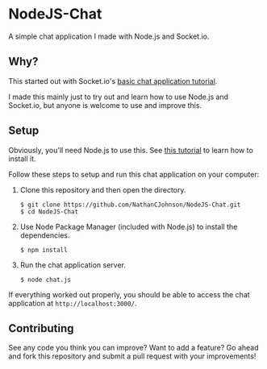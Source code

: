 NodeJS-Chat
===========

A simple chat application I made with Node.js and Socket.io.

## Why?

This started out with Socket.io's [basic chat application tutorial](http://socket.io/get-started/chat/).

I made this mainly just to try out and learn how to use Node.js and Socket.io, but anyone is welcome to use and improve this.

## Setup

Obviously, you'll need Node.js to use this. See [this tutorial](http://nodeguide.com/beginner.html) to learn how to install it.

Follow these steps to setup and run this chat application on your computer:

1. Clone this repository and then open the directory.
    ```
    $ git clone https://github.com/NathanCJohnson/NodeJS-Chat.git
    $ cd NodeJS-Chat
    ```

2. Use Node Package Manager (included with Node.js) to install the dependencies.
   ```
   $ npm install
   ```

3. Run the chat application server.
   ```
   $ node chat.js
   ```
   
If everything worked out properly, you should be able to access the chat application at `http://localhost:3000/`.

## Contributing

See any code you think you can improve? Want to add a feature? Go ahead and fork this repository and submit a pull request with your improvements!
